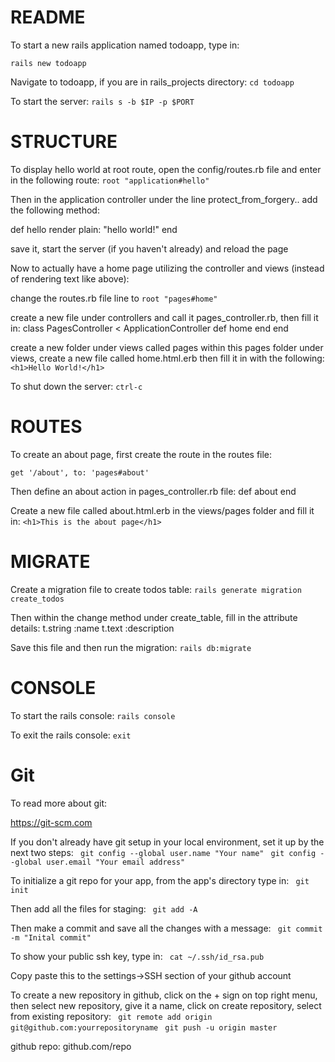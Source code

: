 # README

To start a new rails application named todoapp, type in:

```rails new todoapp```

Navigate to todoapp, if you are in rails_projects directory:
```cd todoapp```

To start the server:
```rails s -b $IP -p $PORT```

# STRUCTURE

To display hello world at root route, open the config/routes.rb file and enter in the following route:
```root "application#hello"```

Then in the application controller under the line protect_from_forgery.. add the following method:

def hello
  render plain: "hello world!"
end

save it, start the server (if you haven't already) and reload the page


Now to actually have a home page utilizing the controller and views (instead of rendering text like above):

change the routes.rb file line to
```root "pages#home"```

create a new file under controllers and call it pages_controller.rb, then fill it in:
class PagesController < ApplicationController
  def home
  end
end

create a new folder under views called pages
within this pages folder under views, create a new file called home.html.erb then fill it in with the following:
```<h1>Hello World!</h1> ```

To shut down the server:
``` ctrl-c ```

# ROUTES

To create an about page, first create the route in the routes file:

``` get '/about', to: 'pages#about' ```

Then define an about action in pages_controller.rb file:
def about
end

Create a new file called about.html.erb in the views/pages folder and fill it in:
``` <h1>This is the about page</h1> ```

# MIGRATE

Create a migration file to create todos table:
``` rails generate migration create_todos ```

Then within the change method under create_table, fill in the attribute details:
t.string :name
t.text :description

Save this file and then run the migration:
``` rails db:migrate ```

# CONSOLE

To start the rails console:
``` rails console ```

To exit the rails console:
``` exit ```

# Git
To read more about git:

https://git-scm.com

If you don't already have git setup in your local environment, set it up by the next two steps:
``` git config --global user.name "Your name"``` 
``` git config --global user.email "Your email address"``` 

To initialize a git repo for your app, from the app's directory type in:
``` git init``` 

Then add all the files for staging:
``` git add -A``` 

Then make a commit and save all the changes with a message:
``` git commit -m "Inital commit"``` 

To show your public ssh key, type in:
``` cat ~/.ssh/id_rsa.pub``` 

Copy paste this to the settings->SSH section of your github account

To create a new repository in github, click on the + sign on top right menu, then select new repository, give it a name, click on create repository, select from existing repository:
``` git remote add origin git@github.com:yourrepositoryname``` 
``` git push -u origin master``` 

github repo: github.com/repo